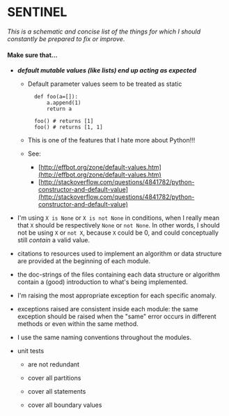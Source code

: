 # SENTINEL


_This is a schematic and concise list of the things for which I should constantly be prepared to fix or improve_.


#### Make sure that...

- **_default mutable values (like lists) end up acting as expected_**

    - Default parameter values seem to be treated as static
        
            def foo(a=[]):
                a.append(1)
                return a
                
            foo() # returns [1]
            foo() # returns [1, 1]

    - This is one of the features that I hate more about Python!!!    
    - See:   
        - [http://effbot.org/zone/default-values.htm](http://effbot.org/zone/default-values.htm)
        - [http://stackoverflow.com/questions/4841782/python-constructor-and-default-value](http://stackoverflow.com/questions/4841782/python-constructor-and-default-value)

- I'm using `X is None` or `X is not None` in conditions, when I really mean that `X` should be respectively `None` or `not None`.
In other words, I should not be using `X` or `not X`, because `X` could be 0, and could conceptually still _contain_ a valid value.

- citations to resources used to implement an algorithm or data structure are provided at the beginning of each module.

- the doc-strings of the files containing each data structure or algorithm contain a (good) introduction to what's being implemented.

- I'm raising the most appropriate exception for each specific anomaly.

- exceptions raised are consistent inside each module: the same exception should be raised when the "same" error occurs in different methods or even within the same method.

- I use the same naming conventions throughout the modules.

- unit tests 

    - are not redundant

    - cover all partitions

    - cover all statements

    - cover all boundary values
